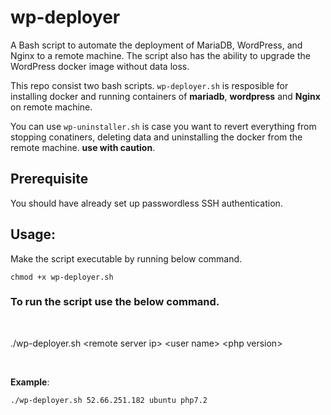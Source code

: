 # wp-deployer
A Bash script to automate the deployment of MariaDB, WordPress, and Nginx to a remote machine. The script also has the ability to upgrade the WordPress docker image without data loss.

This repo consist two bash scripts. `wp-deployer.sh` is resposible for installing docker and running containers of **mariadb**, **wordpress** and **Nginx** on remote machine.

You can use `wp-uninstaller.sh` is case you want to revert everything from stopping conatiners, deleting data and uninstalling the docker from the remote machine. **use with caution**.

## Prerequisite
You should have already set up passwordless SSH authentication.

## Usage:
Make the script executable by running below command.

`chmod +x wp-deployer.sh`

### To run the script use the below command.
</br>

./wp-deployer.sh \<remote server ip> \<user name> \<php version>

</br>

**Example**:

`./wp-deployer.sh 52.66.251.182 ubuntu php7.2`